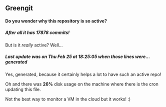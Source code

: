 ## Greengit

#### Do you wonder why this repository is so active?

##### After all it has 17878 commits!

But is it *really* active? Well...

##### Last update was on Thu Feb 25 at 18:25:05 when those lines were... generated

Yes, generated, because it certainly helps a lot to have such an active repo!

Oh and there was **26%** disk usage on the machine
where there is the cron updating this file.

Not the best way to monitor a VM in the cloud but it works! :)
